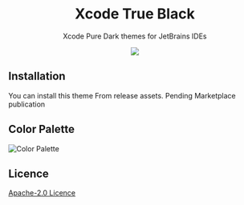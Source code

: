 <h1 align="center">
Xcode True Black</h1>
<p align="center">Xcode Pure Dark themes for JetBrains IDEs</p>
<p align="center">
</p>
<p align="center"><img src="https://raw.githubusercontent.com/ahmed3elshaer/Xcode-True-Black/main/assets/screenshot.png" /></p>

## Installation

You can install this theme From release assets. 
Pending Marketplace publication

## Color Palette

![Color Palette](https://raw.githubusercontent.com/WhiteVermouth/XcodeTheme/master/assets/color-palette.png)

## Licence

[Apache-2.0 Licence](https://raw.githubusercontent.com/WhiteVermouth/XcodeTheme/master/LICENSE)

